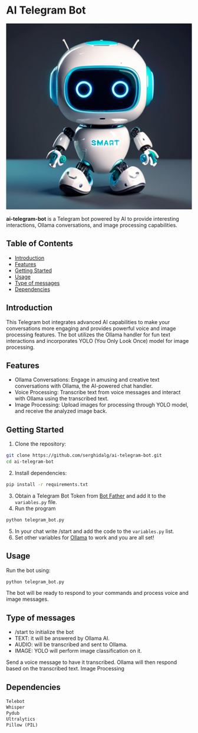 # AI Telegram Bot

<p align="center">
 <img src="files/bot.png" width="512px">
</p>


**ai-telegram-bot** is a Telegram bot powered by AI to provide interesting interactions, Ollama conversations, and image processing capabilities.

## Table of Contents

- [Introduction](#introduction)
- [Features](#features)
- [Getting Started](#getting-started)
- [Usage](#usage)
- [Type of messages](#type-of-messages)
- [Dependencies](#dependencies)

## Introduction

This Telegram bot integrates advanced AI capabilities to make your conversations more engaging and provides powerful voice and image processing features. The bot utilizes the Ollama handler for fun text interactions and incorporates YOLO (You Only Look Once) model for image processing.

## Features

- Ollama Conversations: Engage in amusing and creative text conversations with Ollama, the AI-powered chat handler.
- Voice Processing: Transcribe text from voice messages and interact with Ollama using the transcribed text.
- Image Processing: Upload images for processing through YOLO model, and receive the analyzed image back.

## Getting Started

1. Clone the repository:

```bash
git clone https://github.com/serghidalg/ai-telegram-bot.git
cd ai-telegram-bot
```
2. Install dependencies:
```bash
pip install -r requirements.txt
```
3. Obtain a Telegram Bot Token from [Bot Father](https://telegram.me/BotFather) and add it to the `variables.py` file.
4. Run the program
```bash
python telegram_bot.py
```
5. In your chat write /start and add the code to the `variables.py` list.
6. Set other variables for [Ollama](https://github.com/jmorganca/ollama) to work and you are all set!

## Usage
Run the bot using:
```bash
python telegram_bot.py
```
The bot will be ready to respond to your commands and process voice and image messages.

## Type of messages

- /start to initialize the bot
- TEXT: it will be answered by Ollama AI.
- AUDIO: will be transcribed and sent to Ollama.
- IMAGE: YOLO will perform image classification on it.


Send a voice message to have it transcribed. Ollama will then respond based on the transcribed text.
Image Processing

## Dependencies

    Telebot
    Whisper
    Pydub
    Ultralytics
    Pillow (PIL)
